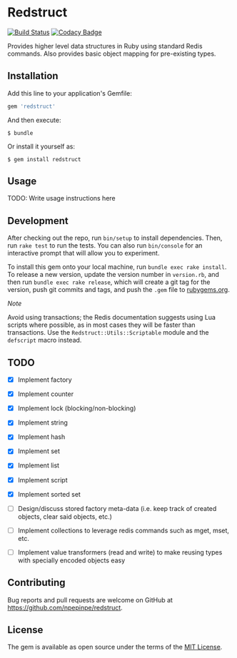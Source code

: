 # Redstruct

[![Build Status](https://travis-ci.org/npepinpe/redstruct.svg?branch=master)](https://travis-ci.org/npepinpe/redstruct)
[![Codacy Badge](https://api.codacy.com/project/badge/Grade/a97a31e37fa4432d8836169fa1999d34)](https://www.codacy.com/app/n.pepinpe/redstruct?utm_source=github.com&amp;utm_medium=referral&amp;utm_content=npepinpe/redstruct&amp;utm_campaign=Badge_Grade)

Provides higher level data structures in Ruby using standard Redis commands. Also provides basic object mapping for pre-existing types.

## Installation

Add this line to your application's Gemfile:

```ruby
gem 'redstruct'
```

And then execute:

    $ bundle

Or install it yourself as:

    $ gem install redstruct

## Usage

TODO: Write usage instructions here

## Development

After checking out the repo, run `bin/setup` to install dependencies. Then, run `rake test` to run the tests. You can also run `bin/console` for an interactive prompt that will allow you to experiment.

To install this gem onto your local machine, run `bundle exec rake install`. To release a new version, update the version number in `version.rb`, and then run `bundle exec rake release`, which will create a git tag for the version, push git commits and tags, and push the `.gem` file to [rubygems.org](https://rubygems.org).

*Note*

Avoid using transactions; the Redis documentation suggests using Lua scripts where possible, as in most cases they will be faster than transactions. Use the `Redstruct::Utils::Scriptable` module and the `defscript` macro instead.

## TODO

- [x] Implement factory
- [x] Implement counter
- [x] Implement lock (blocking/non-blocking)
- [x] Implement string
- [x] Implement hash
- [x] Implement set
- [x] Implement list
- [x] Implement script
- [x] Implement sorted set
- [ ] Design/discuss stored factory meta-data (i.e. keep track of created objects, clear said objects, etc.)
- [ ] Implement collections to leverage redis commands such as mget, mset, etc.
- [ ] Implement value transformers (read and write) to make reusing types with specially encoded objects easy


## Contributing

Bug reports and pull requests are welcome on GitHub at https://github.com/npepinpe/redstruct.


## License

The gem is available as open source under the terms of the [MIT License](http://opensource.org/licenses/MIT).
